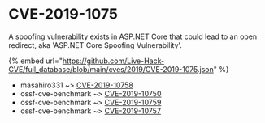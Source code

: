 # CVE-2019-1075

A spoofing vulnerability exists in ASP.NET Core that could lead to an open redirect, aka 'ASP.NET Core Spoofing Vulnerability'.

{% embed url="https://github.com/Live-Hack-CVE/full_database/blob/main/cves/2019/CVE-2019-1075.json" %}


* masahiro331 ~> [CVE-2019-10758](https://zeste.alice-snow.ru/2019/database/cve-2019-1075/cve-2019-10758-masahiro331)
* ossf-cve-benchmark ~> [CVE-2019-10750](https://zeste.alice-snow.ru/2019/database/cve-2019-1075/cve-2019-10750-ossf-cve-benchmark)
* ossf-cve-benchmark ~> [CVE-2019-10759](https://zeste.alice-snow.ru/2019/database/cve-2019-1075/cve-2019-10759-ossf-cve-benchmark)
* ossf-cve-benchmark ~> [CVE-2019-10757](https://zeste.alice-snow.ru/2019/database/cve-2019-1075/cve-2019-10757-ossf-cve-benchmark)